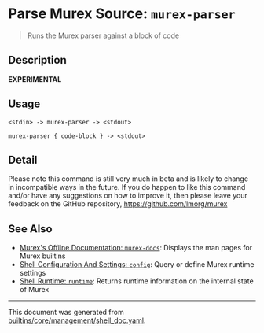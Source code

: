 # Parse Murex Source: `murex-parser`

> Runs the Murex parser against a block of code 

## Description

**EXPERIMENTAL**

## Usage

```
<stdin> -> murex-parser -> <stdout>

murex-parser { code-block } -> <stdout>
```

## Detail

Please note this command is still very much in beta and is likely to change in incompatible ways in the future. If you do happen to like this command and/or have any suggestions on how to improve it, then please leave your feedback on the GitHub repository, https://github.com/lmorg/murex

## See Also

* [Murex's Offline Documentation: `murex-docs`](../commands/murex-docs.md):
  Displays the man pages for Murex builtins
* [Shell Configuration And Settings: `config`](../commands/config.md):
  Query or define Murex runtime settings
* [Shell Runtime: `runtime`](../commands/runtime.md):
  Returns runtime information on the internal state of Murex

<hr/>

This document was generated from [builtins/core/management/shell_doc.yaml](https://github.com/lmorg/murex/blob/master/builtins/core/management/shell_doc.yaml).